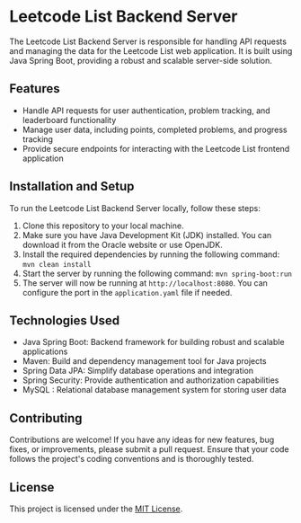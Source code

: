# Leetcode List Backend Server

The Leetcode List Backend Server is responsible for handling API requests and managing the data for the Leetcode List web application. It is built using Java Spring Boot, providing a robust and scalable server-side solution.

## Features

- Handle API requests for user authentication, problem tracking, and leaderboard functionality
- Manage user data, including points, completed problems, and progress tracking
- Provide secure endpoints for interacting with the Leetcode List frontend application

## Installation and Setup

To run the Leetcode List Backend Server locally, follow these steps:

1. Clone this repository to your local machine.
2. Make sure you have Java Development Kit (JDK) installed. You can download it from the Oracle website or use OpenJDK.
3. Install the required dependencies by running the following command:
    ```mvn clean install```
4. Start the server by running the following command:
    ```mvn spring-boot:run```
5. The server will now be running at `http://localhost:8080`. You can configure the port in the `application.yaml` file if needed.

## Technologies Used

- Java Spring Boot: Backend framework for building robust and scalable applications
- Maven: Build and dependency management tool for Java projects
- Spring Data JPA: Simplify database operations and integration
- Spring Security: Provide authentication and authorization capabilities
- MySQL : Relational database management system for storing user data

## Contributing

Contributions are welcome! If you have any ideas for new features, bug fixes, or improvements, please submit a pull request. Ensure that your code follows the project's coding conventions and is thoroughly tested.

## License

This project is licensed under the [MIT License](LICENSE).
